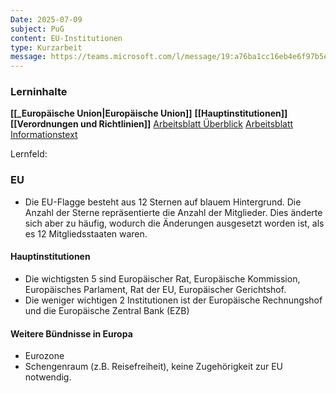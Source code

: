 ```yaml
---
Date: 2025-07-09
subject: PuG
content: EU-Institutionen
type: Kurzarbeit
message: https://teams.microsoft.com/l/message/19:a76ba1cc16eb4e6f97b5e1116145fc21@thread.tacv2/1751876704087?tenantId=60a9c3f7-8dd0-433c-b02a-9b56732e853e&groupId=b3e450d4-9490-4e77-8787-89be6d450bae&parentMessageId=1751876704087&teamName=it11c%20-%2024%2F25&channelName=PuG%20-%20Bichler&createdTime=1751876704087
---
```

### Lerninhalte
**[[_Europäische Union|Europäische Union]]**
**[[Hauptinstitutionen]]**
**[[Verordnungen und Richtlinien]]**
[Arbeitsblatt Überblick](https://bsffbde-my.sharepoint.com/:b:/g/personal/timmatheis_schueler_bs-ffb_de/ETv7XoSNIHNMhgAcZjfSVN8Bz9269xJMus31G8BaDMsTmQ?e=Djnci2)
[Arbeitsblatt Informationstext](https://bsffbde-my.sharepoint.com/:b:/g/personal/timmatheis_schueler_bs-ffb_de/EdevL_I4RYNMvyLMcGRS4XsBOTOQGS7-TRDkLMvsaF63Fg?e=bHOZd1)

Lernfeld:
### EU
- Die EU-Flagge besteht aus 12 Sternen auf blauem Hintergrund. Die Anzahl der Sterne repräsentierte die Anzahl der Mitglieder. Dies änderte sich aber zu häufig, wodurch die Änderungen ausgesetzt worden ist, als es 12 Mitgliedsstaaten waren.
#### Hauptinstitutionen
- Die wichtigsten 5 sind Europäischer Rat, Europäische Kommission, Europäisches Parlament, Rat der EU, Europäischer Gerichtshof.
- Die weniger wichtigen 2 Institutionen ist der Europäische Rechnungshof und die Europäische Zentral Bank (EZB)
#### Weitere Bündnisse in Europa
- Eurozone
- Schengenraum (z.B. Reisefreiheit), keine Zugehörigkeit zur EU notwendig.

